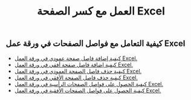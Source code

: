 ﻿---
title: العمل مع كسر الصفحة Excel
second_title: Aspose.Cells Cloud Documen
linktitle: فاصل الصفحات
type: docs
url: /ar/working-with-pagebreaks/
aliases: [/working-with-pagebreaks/]
keywords: Get, add, delete, and update page break in an Excel worksheet
description: يدعم Cloud REST Aspose.Cells الحصول على فواصل الصفحات وإضافتها وحذفها وتحديثها في ورقة عمل Excel. تدعم مجموعة أدوات تطوير البرامج (SDK) أنواعًا مختلفة من لغات التطوير، بما في ذلك Android وGo وNodeJS وRuby وSwift.
weight: 100
kwords: Excel، Office السحابة، REST API، جدول بيانات، PDF، CSV، Json، Markdown، PageBreaks
---
## كيفية التعامل مع فواصل الصفحات في ورقة عمل Excel

- [كيفية إضافة فاصل صفحة عمودي في ورقة العمل Excel.](/cells/ar/page-breaks/add-vertical-page-break/)
- [كيفية إضافة فاصل صفحة أفقي في ورقة العمل Excel.](/cells/ar/page-breaks/add-horizontal-page-break/)
- [كيفية حذف فاصل الصفحة العمودي في ورقة العمل Excel.](/cells/ar/page-breaks/delete-vertical-page-break/)
- [كيفية حذف فاصل الصفحة الأفقي في ورقة العمل Excel.](/cells/ar/page-breaks/delete-vertical-page-break/)
- [كيفية الحصول على فواصل الصفحات الرأسية في ورقة العمل Excel.](/cells/ar/page-breaks/get-vertical-page-breaks/)
- [كيفية الحصول على فواصل الصفحات الأفقية في ورقة العمل Excel.](/cells/ar/page-breaks/get-vertical-page-breaks/)
